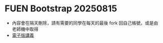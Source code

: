 # FUEN Bootstrap 20250815
* 內容會在隔天刪除，請有需要的同學在每天的最後 fork 回自己帳號，或是由老師機中取得
* [電子版講義](https://sagedaben.com/iSpan/Y25FUEN43.html)